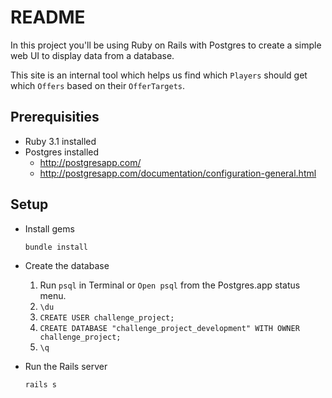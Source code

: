 # README

In this project you'll be using Ruby on Rails with Postgres to create a simple web UI to display data from a database.

This site is an internal tool which helps us find which `Players` should get which `Offers` based on their `OfferTargets`.

## Prerequisities
  - Ruby 3.1 installed
  - Postgres installed
    * http://postgresapp.com/
    * http://postgresapp.com/documentation/configuration-general.html

## Setup

* Install gems

  ``bundle install``

* Create the database
  1. Run `psql` in Terminal or `Open psql` from the Postgres.app status menu.
  2. `\du`
  2. `CREATE USER challenge_project;`
  3. `CREATE DATABASE "challenge_project_development" WITH OWNER challenge_project;`
  4. `\q`

* Run the Rails server

  ``rails s``
  